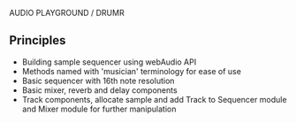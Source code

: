 AUDIO PLAYGROUND / DRUMR


## Principles

* Building sample sequencer using webAudio API
* Methods named with 'musician' terminology for ease of use
* Basic sequencer with 16th note resolution
* Basic mixer, reverb and delay components
* Track components, allocate sample and add Track to Sequencer module and Mixer module for further manipulation
